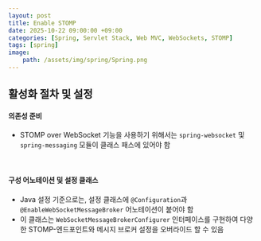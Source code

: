 ```yaml
---
layout: post
title: Enable STOMP
date: 2025-10-22 09:00:00 +09:00
categories: [Spring, Servlet Stack, Web MVC, WebSockets, STOMP]
tags: [spring]
image:
    path: /assets/img/spring/Spring.png
---
```


## 활성화 절차 및 설정

#### 의존성 준비

- STOMP over WebSocket 기능을 사용하기 위해서는 `spring-websocket` 및 `spring-messaging` 모듈이 클래스 패스에 있어야 함

<br>


#### 구성 어노테이션 및 설정 클래스

- Java 설정 기준으로는, 설정 클래스에 `@Configuration`과 `@EnableWebSocketMessageBroker` 어노테이션이 붙어야 함
- 이 클래스는 `WebSocketMessageBrokerConfigurer` 인터페이스를 구현하여 다양한 STOMP-엔드포인트와 메시지 브로커 설정을 오버라이드 할 수 있음